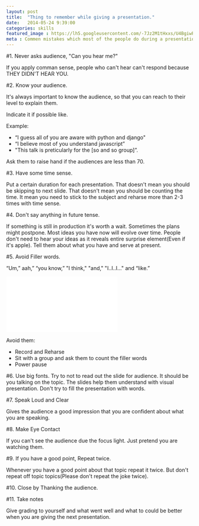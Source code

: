 ```yaml
---
layout: post
title:  "Thing to remember while giving a presentation."
date:   2014-05-24 9:39:00
categories: skills
featured_image : https://lh5.googleusercontent.com/-7Jz2M1tHxxs/U4BgiwPpl_I/AAAAAAACSLY/P_AFSnoEGhQ/w384-h295-no/catgoogle.gif
meta : Commen mistakes which most of the people do during a presentation and speech.
---
```


#1. Never asks audience, "Can you hear me?"

If you apply comman sense, people who can't hear can't respond because THEY DIDN'T HEAR YOU.

#2. Know your audience.

It's always important to know the audience, so that you can reach to their level to explain them.

Indicate it if possible like.

Example:

 + “I guess all of you are aware with python and django"
 + “I believe most of you understand javascript”
 + "This talk is preticularly for the [so and so group]”.

Ask them to raise hand if the audiences are less than 70.


#3. Have some time sense.

Put a certain duration for each presentation.
That doesn't mean you should be skipping to next slide.
That doesn't mean you should be counting the time.
It mean you need to stick to the subject and reharse more than 2-3 times with time sense.

#4. Don't say anything in future tense.

If something is still in production it's worth a wait.
Sometimes the plans might postpone. 
Most ideas you have now will evolve over time.
People don't need to hear your ideas as it reveals entire surprise element(Even if it's apple).
Tell them about what you have and serve at present.

#5. Avoid Filler words.

 “Um,” aah,” “you know,” "I think," "and," "I..I..I..." and “like.”
 <iframe src="//www.youtube.com/embed/W85XJADEHxU" frameborder="0" allowfullscreen></iframe>

 Avoid them:
 + Record and Reharse
 + Sit with a group and ask them to count the filler words
 + Power pause

#6. Use big fonts.
Try to not to read out the slide for audience.
It should be you talking on the topic.
The slides help them understand with visual presentation.
Don't try to fill the presentation with words.

#7. Speak Loud and Clear

Gives the audience a good impression that you are confident about what you are speaking. 

#8. Make Eye Contact

If you can't see the audience due the focus light. Just pretend you are watching them.

#9. If you have a good point, Repeat twice.

Whenever you have a good point about that topic repeat it twice. But don't repeat off topic topics(Please don't repeat the joke twice).

#10. Close by Thanking the audience.

#11. Take notes

Give grading to yourself and what went well and what to could be better when you are giving the next presentation.
